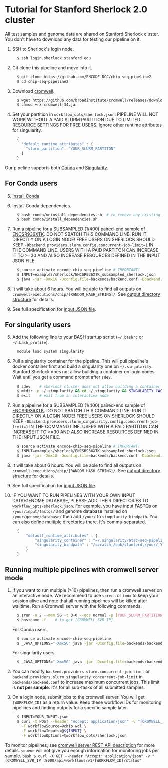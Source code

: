 Tutorial for Stanford Sherlock 2.0 cluster
==========================================

All test samples and genome data are shared on Stanford Sherlock cluster. You don't have to download any data for testing our pipeline on it.

1. SSH to Sherlock's login node.
    ```bash
      $ ssh login.sherlock.stanford.edu
    ```

2. Git clone this pipeline and move into it.
    ```bash
      $ git clone https://github.com/ENCODE-DCC/chip-seq-pipeline2
      $ cd chip-seq-pipeline2
    ```

3. Download [cromwell](https://github.com/broadinstitute/cromwell).
    ```bash
      $ wget https://github.com/broadinstitute/cromwell/releases/download/34/cromwell-34.jar
      $ chmod +rx cromwell-34.jar
    ```

4. Set your partition in `workflow_opts/sherlock.json`. PIPELINE WILL NOT WORK WITHOUT A PAID SLURM PARTITION DUE TO LIMITED RESOURCE SETTINGS FOR FREE USERS. Ignore other runtime attributes for singularity. 
    ```javascript
      {
        "default_runtime_attributes" : {
          "slurm_partition": "YOUR_SLURM_PARTITON"
        }
      }
    ```

Our pipeline supports both [Conda](https://conda.io/docs/) and [Singularity](https://singularity.lbl.gov/).

## For Conda users

5. [Install Conda](https://conda.io/miniconda.html)

6. Install Conda dependencies.
    ```bash
      $ bash conda/uninstall_dependencies.sh  # to remove any existing pipeline env
      $ bash conda/install_dependencies.sh
    ```

7. Run a pipeline for a SUBSAMPLED (1/400) paired-end sample of [ENCSR936XTK](https://www.encodeproject.org/experiments/ENCSR936XTK/). DO NOT SBATCH THIS COMMAND LINE! RUN IT DIRECTLY ON A LOGIN NODE! FREE USERS ON SHERLOCK SHOULD KEEP `-Dbackend.providers.slurm.config.concurrent-job-limit=1` IN THE COMMAND LINE. USERS WITH A PAID PARTITON CAN INCREASE IT TO >=30 AND ALSO INCREASE RESOURCES DEFINED IN THE INPUT JSON FILE.
    ```bash
      $ source activate encode-chip-seq-pipeline # IMPORTANT!
      $ INPUT=examples/sherlock/ENCSR936XTK_subsampled_sherlock.json
      $ java -jar -Xmx1G -Dconfig.file=backends/backend.conf -Dbackend.default=slurm -Dbackend.providers.slurm.config.concurrent-job-limit=1 cromwell-34.jar run chip.wdl -i ${INPUT} -o workflow_opts/sherlock.json
    ```

8. It will take about 6 hours. You will be able to find all outputs on `cromwell-executions/chip/[RANDOM_HASH_STRING]/`. See [output directory structure](output.md) for details.

9. See full specification for [input JSON file](input.md).

## For singularity users

5. Add the following line to your BASH startup script (`~/.bashrc` or `~/.bash_profile`).
    ```bash
      module load system singularity
    ```

6. Pull a singularity container for the pipeline. This will pull pipeline's docker container first and build a singularity one on `~/.singularity`. Stanford Sherlock does not allow building a container on login nodes. Wait until you get a command prompt after `sdev`.
    ```bash
      $ sdev    # sherlock cluster does not allow building a container on login node
      $ mkdir -p ~/.singularity && cd ~/.singularity && SINGULARITY_CACHEDIR=~/.singularity SINGULARITY_PULLFOLDER=~/.singularity singularity pull --name chip-seq-pipeline-v1.1.5.simg -F docker://quay.io/encode-dcc/chip-seq-pipeline:v1.1.5
      $ exit    # exit from an interactive node
    ```

7. Run a pipeline for a SUBSAMPLED (1/400) paired-end sample of [ENCSR936XTK](https://www.encodeproject.org/experiments/ENCSR936XTK/). DO NOT SBATCH THIS COMMAND LINE! RUN IT DIRECTLY ON A LOGIN NODE! FREE USERS ON SHERLOCK SHOULD KEEP `-Dbackend.providers.slurm_singularity.config.concurrent-job-limit=1` IN THE COMMAND LINE. USERS WITH A PAID PARTITON CAN INCREASE IT TO >=30 AND ALSO INCREASE RESOURCES DEFINED IN THE INPUT JSON FILE.
    ```bash
      $ source activate encode-chip-seq-pipeline # IMPORTANT!
      $ INPUT=examples/sherlock/ENCSR936XTK_subsampled_sherlock.json
      $ java -jar -Xmx1G -Dconfig.file=backends/backend.conf -Dbackend.default=slurm_singularity -Dbackend.providers.slurm_singularity.config.concurrent-job-limit=1 cromwell-34.jar run chip.wdl -i ${INPUT} -o workflow_opts/sherlock.json
    ```

8. It will take about 6 hours. You will be able to find all outputs on `cromwell-executions/chip/[RANDOM_HASH_STRING]/`. See [output directory structure](output.md) for details.

9. See full specification for [input JSON file](input.md).

10. IF YOU WANT TO RUN PIPELINES WITH YOUR OWN INPUT DATA/GENOME DATABASE, PLEASE ADD THEIR DIRECTORIES TO `workflow_opts/sherlock.json`. For example, you have input FASTQs on `/your/input/fastqs/` and genome database installed on `/your/genome/database/` then add `/your/` to `singularity_bindpath`. You can also define multiple directories there. It's comma-separated.
    ```javascript
      {
          "default_runtime_attributes" : {
              "singularity_container" : "~/.singularity/atac-seq-pipeline-v1.1.5.simg",
              "singularity_bindpath" : "/scratch,/oak/stanford,/your/,YOUR_OWN_DATA_DIR1,YOUR_OWN_DATA_DIR1,..."
          }
      }
    ```

## Running multiple pipelines with cromwell server mode

1. If you want to run multiple (>10) pipelines, then run a cromwell server on an interactive node. We recommend to use `screen` or `tmux` to keep your session alive and note that all running pipelines will be killed after walltime. Run a Cromwell server with the following commands.

    ```bash
      $ srun -n 2 --mem 5G -t 3-0 --qos normal -p [YOUR_SLURM_PARTITION] --pty /bin/bash -i -l    # 2 CPU, 5 GB RAM and 3 day walltime
      $ hostname -f    # to get [CROMWELL_SVR_IP]
    ```

    For Conda users,
    ```bash
      $ source activate encode-chip-seq-pipeline
      $ _JAVA_OPTIONS="-Xmx5G" java -jar -Dconfig.file=backends/backend.conf -Dbackend.default=slurm cromwell-34.jar server
    ```
    For singularity users,
    ```bash
      $ _JAVA_OPTIONS="-Xmx5G" java -jar -Dconfig.file=backends/backend.conf -Dbackend.default=slurm_singularity cromwell-34.jar server
    ```

2. You can modify `backend.providers.slurm.concurrent-job-limit` or `backend.providers.slurm_singularity.concurrent-job-limit` in `backends/backend.conf` to increase maximum concurrent jobs. This limit is **not per sample**. It's for all sub-tasks of all submitted samples.

3. On a login node, submit jobs to the cromwell server. You will get `[WORKFLOW_ID]` as a return value. Keep these workflow IDs for monitoring pipelines and finding outputs for a specific sample later.  
    ```bash  
      $ INPUT=YOUR_INPUT.json
      $ curl -X POST --header "Accept: application/json" -v "[CROMWELL_SVR_IP]:8000/api/workflows/v1" \
        -F workflowSource=@chip.wdl \
        -F workflowInputs=@${INPUT} \
        -F workflowOptions=@workflow_opts/sherlock.json
    ```

  To monitor pipelines, see [cromwell server REST API description](http://cromwell.readthedocs.io/en/develop/api/RESTAPI/#cromwell-server-rest-api>) for more details. `squeue` will not give you enough information for monitoring jobs per sample.
    ```bash
      $ curl -X GET --header "Accept: application/json" -v "[CROMWELL_SVR_IP]:8000/api/workflows/v1/[WORKFLOW_ID]/status"
    ```
